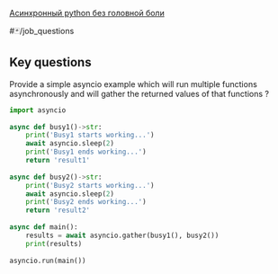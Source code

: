 [Асинхронный python без головной боли](https://habr.com/ru/articles/667630/)

#🃏/job_questions
## Key questions
Provide a simple asyncio example which will run multiple functions asynchronously and will gather the returned values of that functions
?
```python
import asyncio  
    
async def busy1()->str:  
    print('Busy1 starts working...')  
    await asyncio.sleep(2)  
    print('Busy1 ends working...')  
    return 'result1'  
  
async def busy2()->str:  
    print('Busy2 starts working...')  
    await asyncio.sleep(2)  
    print('Busy2 ends working...')  
    return 'result2'  
  
async def main():  
    results = await asyncio.gather(busy1(), busy2())  
    print(results)  
  
asyncio.run(main())
```
<!--SR:!2025-02-12,4,270-->
